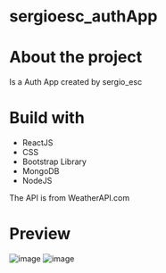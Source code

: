# sergioesc_authApp

# About the project

Is a Auth App created by sergio_esc

# Build with
  * ReactJS
  * CSS
  * Bootstrap Library
  * MongoDB
  * NodeJS

The API is from WeatherAPI.com

# Preview

![image](https://awesomescreenshot.s3.amazonaws.com/image/2835830/25555460-42c2697e9528649d0ba33bf14367c7b3.png?X-Amz-Algorithm=AWS4-HMAC-SHA256&X-Amz-Credential=AKIAJSCJQ2NM3XLFPVKA%2F20220411%2Fus-east-1%2Fs3%2Faws4_request&X-Amz-Date=20220411T200948Z&X-Amz-Expires=28800&X-Amz-SignedHeaders=host&X-Amz-Signature=79dcf517b85b610aa5549915e2a00fd4a811516d560eababd5158fef40257f59)
![image](https://awesomescreenshot.s3.amazonaws.com/image/2835830/25555489-52479bd6b35a669125cddd470d210175.png?X-Amz-Algorithm=AWS4-HMAC-SHA256&X-Amz-Credential=AKIAJSCJQ2NM3XLFPVKA%2F20220411%2Fus-east-1%2Fs3%2Faws4_request&X-Amz-Date=20220411T201035Z&X-Amz-Expires=28800&X-Amz-SignedHeaders=host&X-Amz-Signature=ed24c4cebafd44c62d3a0ffb881e0d639a6d80c5b8c490416389324c6a3ee9b6)
